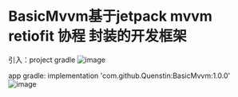 # BasicMvvm基于jetpack mvvm retiofit 协程 封装的开发框架

引入：project gradle
  ![image](https://user-images.githubusercontent.com/26788041/116022935-c4ee3380-a67d-11eb-889c-329679223092.png)
  
  app gradle:
  implementation 'com.github.Quenstin:BasicMvvm:1.0.0'
  ![image](https://user-images.githubusercontent.com/26788041/116022980-d9323080-a67d-11eb-916e-ba224f948980.png)
